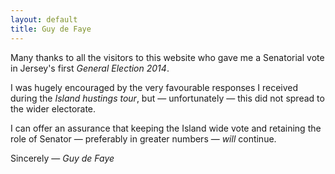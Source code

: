 ```yaml
---
layout: default
title: Guy de Faye
---
```


<div class="foreword centered" markdown="1">

Many thanks to all the visitors to this website who gave me a Senatorial vote 
in Jersey's first *General Election 2014*. 

I was hugely encouraged by the very favourable responses I received during the 
*Island hustings tour*, but &mdash; unfortunately &mdash; this did not spread 
to the wider electorate.

I can offer an assurance that keeping the Island wide vote and retaining the
role of Senator &mdash; preferably in greater numbers &mdash; *will* continue.

Sincerely &mdash; <span class="written signature"><em>Guy de Faye</em></span>

</div>